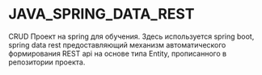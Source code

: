 # JAVA_SPRING_DATA_REST

CRUD Проект на spring для обучения. Здесь используется spring boot,
spring data rest предоставляющий механизм автоматического формирования REST api
на основе типа Entity, прописанного в репозитории проекта.
